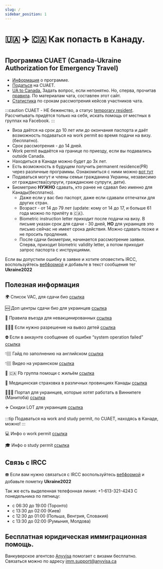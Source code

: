 ```yaml
---
slug: /
sidebar_position: 1
---
```


# 🇺🇦 ✈️ 🇨🇦  Как попасть в Канаду.

## Программа CUAET (Canada-Ukraine Authorization for Emergency Travel)

- [Информация](https://www.canada.ca/en/immigration-refugees-citizenship/services/immigrate-canada/ukraine-measures/cuaet.html) о программе.
- [Податься](https://www.canada.ca/en/immigration-refugees-citizenship/services/immigrate-canada/ukraine-measures/portal-application-ukraine-cuaet.html) на CUAET.
- [UA to Canada.](https://t.me/UAtoCanada) Задать вопрос, если непонятно. Но, сперва, прочитав [правила](chat_rules.md). По материалам чата, составлен этот сайт.
- [Cтатистика](https://docs.google.com/spreadsheets/d/1sgUPbogDw7V4rakrBSJ07_YLhvVem79rtGq7Xj__ec0/edit#gid=0) по срокам рассмотрения кейсов участников чата.

:::caution
CUAET - НЕ беженство, а статус [temporary resident](https://www.canada.ca/en/immigration-refugees-citizenship/corporate/publications-manuals/operational-bulletins-manuals/temporary-residents.html). Рассчитывать придётся только на себя, искать помощь от местных в группах на Facebook.
:::

- Виза даётся на срок до 10 лет или до окончания паспорта и даёт возможность подаваться на work permit во время подачи на визу. (бесплатно).
- Срок рассмотрения - до 14 дней.
- Work permit выдаётся на границе по приезду, если вы подавались outside Canada.
- Находиться в Канаде можно будет до 3х лет.
- Есть возможность в будущем получить permanent residence(PR) через различные программы. Ознакомиться с ними можно [вот тут](https://canadakaknado.info/faq1/)
- Подаваться могут и члены семьи гражданина Украины, независимо от гражданства(супруги, гражданские супруги, дети).
- Биометрию **НУЖНО** сдавать, кто ранее не сдавал био именно для Канады(бесплатно).
    - Даже если у вас био паспорт, даже если сдавали отпечатки для других стран. 
    - Возраст - от 14 до 79 лет (update: кому от 14 до 17, и больше 61 года можно по прилёту в 🇨🇦).
    - Biometric instruction letter приходит после подачи на визу. В письме указан срок для сдачи - 30 дней, **НО** для украинцев это письмо сейчас не имеет срока действия. Можно сдавать позже и не просить продления.
    - После сдачи биометрии, начинается рассмотрение заявки. Сперва, приходит biometric validity letter, а потом приходит запрос паспорта с инструкциями.

Если вы допустили ошибку в заявке и хотите оповестить IRCC, воспользуйтесь [вебформой](https://secure.cic.gc.ca/ClientContact/en/Crisis) и добавьте в текст сообщения тег **Ukraine2022**

## Полезная информация 
🌍 Список VAC, для сдачи био [ссылка]( https://www.canada.ca/en/immigration-refugees-citizenship/corporate/contact-ircc/offices/find-visa-application-centre.html)

🆕 Доп центры сдачи био для украинцев [ссылка](https://visa.vfsglobal.com/aut/en/can/book-an-appointment)

💉 Правила въезда для невакцинированных [ссылка](https://www.canada.ca/en/immigration-refugees-citizenship/services/immigrate-canada/ukraine-measures/vaccination-exemption.html)

👩‍👧‍👦 Если нужно разрешение на вывоз детей [ссылка](https://t.me/UAtoCanada/14948)

⛔️ Если в аккаунте сообщение об ошибке “system operation failed” [ссылка](https://t.me/UAtoCanada/14921)

👇🏽 Гайд по заполнению на английском [ссылка](/UPDATED_TRV_Guide.pdf)

👇🏽 Видео на украинском [ссылка](https://t.me/UAtoCanada/5598)

🏡 🇨🇦 Fb группа помощи с жильём [ссылка](https://facebook.com/groups/3148765652075065/?ref=share)

💊 Медицинская страховка в различных провинциях Канады [ссылка](https://docs.google.com/spreadsheets/d/1AuR536sq6cMBqTCqpjDSI1Dp6ZSx1MiowMCmLFm_4Ug/edit#gid=0)

👩🏼‍💻 Портал для украинцев, которые хотят работать в Виннипеге (Манитоба) [ссылка](https://t.me/UAtoCanada/17981)

✈️ Скидки LOT для украинцев [ссылка](https://www.lot.com/ca/en/explore/coronavirus-travel-information/procedure-rebooking-refund-ukraine)

:::tip
Подаваться на work and study permit, по CUAET, находясь в Канаде, можно! 
:::

💻 Инфо о work permit [ссылка](https://www.canada.ca/en/immigration-refugees-citizenship/services/immigrate-canada/ukraine-measures/ukraine-open-work-permit.html)

🎓 Инфо о study permit [ссылка](https://www.canada.ca/en/immigration-refugees-citizenship/services/immigrate-canada/ukraine-measures/study.html)

## Связь с IRCC

☎️ Если вам нужно связаться с IRCC воспользуйтесь [вебформой](https://secure.cic.gc.ca/ClientContact/en/Crisis) и добавьте пометку **Ukraine2022**

Так же есть выделенная телефонная линия: +1-613-321-4243 
С понедельника по пятницу:
- с 06:30 до 19:00 (Торонто)
- с 13:30 до 02:00 (Киев)
- с 12:30 до 01:00 (Польша, Венгрия, Словакия)  
- с 13:30 до 02:00 (Румыния, Молдова)

## Бесплатная юридическая иммиграционная помощь.
Ванкуверское агентсво [Anyvisa](https://www.anyvisa.ca/) помогает с визами бесплатно. Связаться можно по адресу [imm.support@anyvisa.ca](mailto:imm.support@anyvisa.ca)